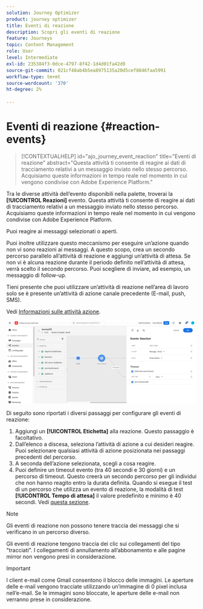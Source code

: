 ```yaml
---
solution: Journey Optimizer
product: journey optimizer
title: Eventi di reazione
description: Scopri gli eventi di reazione
feature: Journeys
topic: Content Management
role: User
level: Intermediate
exl-id: 235384f3-0dce-4797-8f42-1d4d01fa42d9
source-git-commit: 021cf48ab4b5ea8975135a20d5cef8846faa5991
workflow-type: tm+mt
source-wordcount: '370'
ht-degree: 2%

---
```


# Eventi di reazione {#reaction-events}

>[!CONTEXTUALHELP]
>id="ajo_journey_event_reaction"
>title="Eventi di reazione"
>abstract="Questa attività ti consente di reagire ai dati di tracciamento relativi a un messaggio inviato nello stesso percorso. Acquisiamo queste informazioni in tempo reale nel momento in cui vengono condivise con Adobe Experience Platform."

Tra le diverse attività dell’evento disponibili nella palette, troverai la **[!UICONTROL Reazioni]** evento. Questa attività ti consente di reagire ai dati di tracciamento relativi a un messaggio inviato nello stesso percorso. Acquisiamo queste informazioni in tempo reale nel momento in cui vengono condivise con Adobe Experience Platform.

Puoi reagire ai messaggi selezionati o aperti.

Puoi inoltre utilizzare questo meccanismo per eseguire un’azione quando non vi sono reazioni ai messaggi. A questo scopo, crea un secondo percorso parallelo all’attività di reazione e aggiungi un’attività di attesa. Se non vi è alcuna reazione durante il periodo definito nell’attività di attesa, verrà scelto il secondo percorso. Puoi scegliere di inviare, ad esempio, un messaggio di follow-up.

Tieni presente che puoi utilizzare un’attività di reazione nell’area di lavoro solo se è presente un’attività di azione canale precedente (E-mail, push, SMS).

Vedi [Informazioni sulle attività azione](../building-journeys/about-journey-activities.md#action-activities).

![](assets/journey45.png)

Di seguito sono riportati i diversi passaggi per configurare gli eventi di reazione:

1. Aggiungi un **[!UICONTROL Etichetta]** alla reazione. Questo passaggio è facoltativo.
1. Dall’elenco a discesa, seleziona l’attività di azione a cui desideri reagire. Puoi selezionare qualsiasi attività di azione posizionata nei passaggi precedenti del percorso.
1. A seconda dell’azione selezionata, scegli a cosa reagire.
1. Puoi definire un timeout evento (tra 40 secondi e 30 giorni) e un percorso di timeout. Questo creerà un secondo percorso per gli individui che non hanno reagito entro la durata definita. Quando si esegue il test di un percorso che utilizza un evento di reazione, la modalità di test **[!UICONTROL Tempo di attesa]** il valore predefinito e minimo è 40 secondi. Vedi [questa sezione](../building-journeys/testing-the-journey.md).

>[!NOTE]
>
>
>Gli eventi di reazione non possono tenere traccia dei messaggi che si verificano in un percorso diverso.
>
>Gli eventi di reazione tengono traccia dei clic sui collegamenti del tipo &quot;tracciati&quot;. I collegamenti di annullamento all’abbonamento e alle pagine mirror non vengono presi in considerazione.

>[!IMPORTANT]
>
>I client e-mail come Gmail consentono il blocco delle immagini. Le aperture delle e-mail vengono tracciate utilizzando un’immagine di 0 pixel inclusa nell’e-mail. Se le immagini sono bloccate, le aperture delle e-mail non verranno prese in considerazione.
